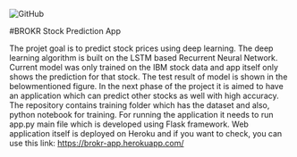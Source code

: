 ![GitHub](https://img.shields.io/badge/License-MIT-lightgrey.svg)

#BROKR Stock Prediction App

The projet goal is to predict stock prices using deep learning. The deep learning algorithm is built on the LSTM based Recurrent Neural Network. Current model was only trained on the IBM stock data and app itself only shows the prediction for that stock. The test result of model is shown in the belowmentioned figure. In the next phase of the project it is aimed to have an application which can predict other stocks as well with high accuracy.
The repository contains training folder which has the dataset and also, python notebook for training. 
For running the application it needs to run app.py main file which is developed using Flask framework.
Web application itself is deployed on Heroku and if you want to check, you can use this link: https://brokr-app.herokuapp.com/
